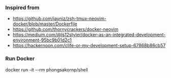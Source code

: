 ### Inspired from 
- https://github.com/jayniz/zsh-tmux-neovim-docker/blob/master/Dockerfile
- https://github.com/thornycrackers/docker-neovim
- https://medium.com/@ls12styler/docker-as-an-integrated-development-environment-95bc9b01d2c1
- https://hackernoon.com/clife-or-my-development-setup-67868b86cb57

### Run Docker
docker run -it --rm phongsakornp/shell